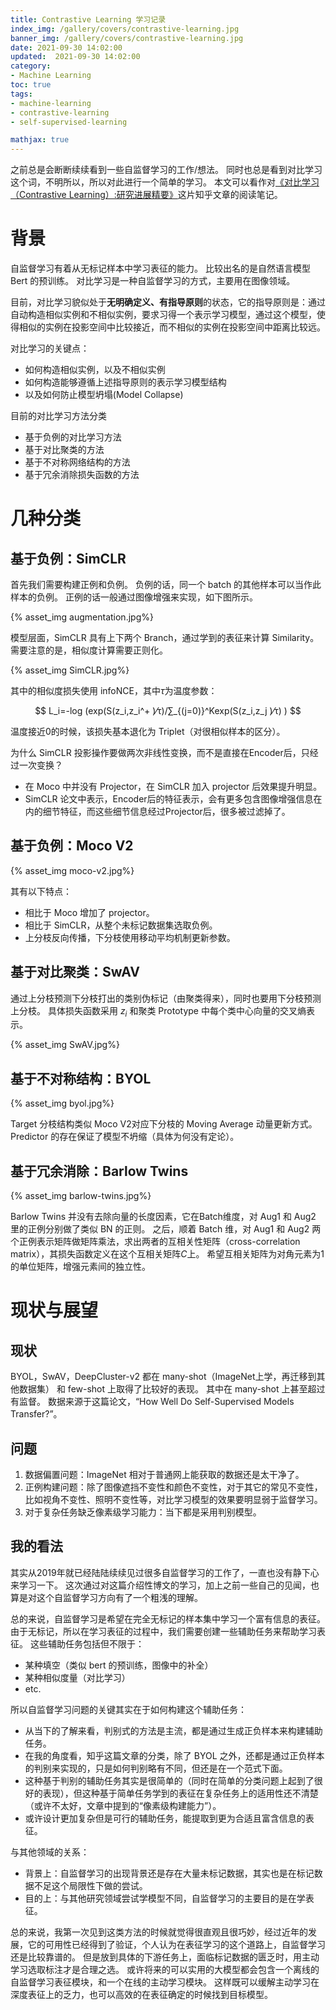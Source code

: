 ```yaml
---
title: Contrastive Learning 学习记录
index_img: /gallery/covers/contrastive-learning.jpg
banner_img: /gallery/covers/contrastive-learning.jpg
date: 2021-09-30 14:02:00
updated:  2021-09-30 14:02:00
category: 
- Machine Learning
toc: true
tags: 
- machine-learning
- contrastive-learning
- self-supervised-learning

mathjax: true
---
```

<!-- omit in toc -->

之前总是会断断续续看到一些自监督学习的工作/想法。
同时也总是看到对比学习这个词，不明所以，所以对此进行一个简单的学习。
本文可以看作对[《对比学习（Contrastive Learning）:研究进展精要》](https://zhuanlan.zhihu.com/p/367290573)这片知乎文章的阅读笔记。

<!-- more -->

# 背景

自监督学习有着从无标记样本中学习表征的能力。
比较出名的是自然语言模型 Bert 的预训练。
对比学习是一种自监督学习的方式，主要用在图像领域。

目前，对比学习貌似处于**无明确定义、有指导原则**的状态，它的指导原则是：通过自动构造相似实例和不相似实例，要求习得一个表示学习模型，通过这个模型，使得相似的实例在投影空间中比较接近，而不相似的实例在投影空间中距离比较远。

对比学习的关键点：
- 如何构造相似实例，以及不相似实例
- 如何构造能够遵循上述指导原则的表示学习模型结构
- 以及如何防止模型坍塌(Model Collapse)

目前的对比学习方法分类
- 基于负例的对比学习方法
- 基于对比聚类的方法
- 基于不对称网络结构的方法
- 基于冗余消除损失函数的方法

# 几种分类

## 基于负例：SimCLR

首先我们需要构建正例和负例。
负例的话，同一个 batch 的其他样本可以当作此样本的负例。
正例的话一般通过图像增强来实现，如下图所示。

<div style="width:100%;margin:auto">{% asset_img augmentation.jpg%}</div>

模型层面，SimCLR 具有上下两个 Branch，通过学到的表征来计算 Similarity。
需要注意的是，相似度计算需要正则化。

<div style="width:100%;margin:auto">{% asset_img SimCLR.jpg%}</div>

其中的相似度损失使用 infoNCE，其中$τ$为温度参数：

$$
L_i=-log (exp(S(z_i,z_i^+ )⁄τ)/∑_{(j=0)}^Kexp(S(z_i,z_j )⁄τ) )
$$

温度接近0的时候，该损失基本退化为 Triplet（对很相似样本的区分）。

为什么 SimCLR 投影操作要做两次非线性变换，而不是直接在Encoder后，只经过一次变换？

- 在 Moco 中并没有 Projector，在 SimCLR 加入 projector 后效果提升明显。
- SimCLR 论文中表示，Encoder后的特征表示，会有更多包含图像增强信息在内的细节特征，而这些细节信息经过Projector后，很多被过滤掉了。

## 基于负例：Moco V2

<div style="width:100%;margin:auto">{% asset_img moco-v2.jpg%}</div>

其有以下特点：
- 相比于 Moco 增加了 projector。
- 相比于 SimCLR，从整个未标记数据集选取负例。
- 上分枝反向传播，下分枝使用移动平均机制更新参数。

## 基于对比聚类：SwAV

通过上分枝预测下分枝打出的类别伪标记（由聚类得来），同时也要用下分枝预测上分枝。
具体损失函数采用 $z_i$ 和聚类 Prototype 中每个类中心向量的交叉熵表示。

<div style="width:100%;margin:auto">{% asset_img SwAV.jpg%}</div>

## 基于不对称结构：BYOL

<div style="width:100%;margin:auto">{% asset_img byol.jpg%}</div>

Target 分枝结构类似 Moco V2对应下分枝的 Moving Average 动量更新方式。
Predictor 的存在保证了模型不坍缩（具体为何没有定论）。

## 基于冗余消除：Barlow Twins

<div style="width:100%;margin:auto">{% asset_img barlow-twins.jpg%}</div>

Barlow Twins 并没有去除向量的长度因素，它在Batch维度，对 Aug1 和 Aug2 里的正例分别做了类似 BN 的正则。
之后，顺着 Batch 维，对 Aug1 和 Aug2 两个正例表示矩阵做矩阵乘法，求出两者的互相关性矩阵（cross-correlation matrix），其损失函数定义在这个互相关矩阵$C$上。
希望互相关矩阵为对角元素为1的单位矩阵，增强元素间的独立性。

# 现状与展望

## 现状

BYOL，SwAV，DeepCluster-v2 都在 many-shot（ImageNet上学，再迁移到其他数据集） 和 few-shot 上取得了比较好的表现。
其中在 many-shot 上甚至超过有监督。
数据来源于这篇论文，“How Well Do Self-Supervised Models Transfer?”。

## 问题

1. 数据偏置问题：ImageNet 相对于普通网上能获取的数据还是太干净了。
2. 正例构建问题：除了图像遮挡不变性和颜色不变性，对于其它的常见不变性，比如视角不变性、照明不变性等，对比学习模型的效果要明显弱于监督学习。
3. 对于复杂任务缺乏像素级学习能力：当下都是采用判别模型。

## 我的看法

其实从2019年就已经陆陆续续见过很多自监督学习的工作了，一直也没有静下心来学习一下。
这次通过对这篇介绍性博文的学习，加上之前一些自己的见闻，也算是对这个自监督学习方向有了一个粗浅的理解。

总的来说，自监督学习是希望在完全无标记的样本集中学习一个富有信息的表征。
由于无标记，所以在学习表征的过程中，我们需要创建一些辅助任务来帮助学习表征。
这些辅助任务包括但不限于：
- 某种填空（类似 bert 的预训练，图像中的补全）
- 某种相似度量（对比学习）
- etc.

所以自监督学习问题的关键其实在于如何构建这个辅助任务：
- 从当下的了解来看，判别式的方法是主流，都是通过生成正负样本来构建辅助任务。
- 在我的角度看，知乎这篇文章的分类，除了 BYOL 之外，还都是通过正负样本的判别来实现的，只是如何判别略有不同，但还是在一个范式下面。
- 这种基于判别的辅助任务其实是很简单的（同时在简单的分类问题上起到了很好的表现），但这种基于简单任务学到的表征在复杂任务上的适用性还不清楚（或许不太好，文章中提到的“像素级构建能力”）。
- 或许设计更加复杂但是可行的辅助任务，能提取到更为合适且富含信息的表征。

与其他领域的关系：
- 背景上：自监督学习的出现背景还是存在大量未标记数据，其实也是在标记数据不足这个局限性下做的尝试。
- 目的上：与其他研究领域尝试学模型不同，自监督学习的主要目的是在学表征。

总的来说，我第一次见到这类方法的时候就觉得很直观且很巧妙，经过近年的发展，它的可用性已经得到了验证，个人认为在表征学习的这个道路上，自监督学习还是比较靠谱的。
但是放到具体的下游任务上，面临标记数据的匮乏时，用主动学习选取标注才是合理之选。
或许将来的可以实用的大模型都会包含一个离线的自监督学习表征模块，和一个在线的主动学习模块。
这样既可以缓解主动学习在深度表征上的乏力，也可以高效的在表征确定的时候找到目标模型。
